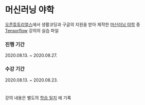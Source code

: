 # 머신러닝 야학

[오픈튜토리얼스](https://opentutorials.org/)에서 생활코딩과 구글의 지원을 받아 제작한 [머신러닝 야학](https://ml.yah.ac/) 중 [Tensorflow](https://opentutorials.org/module/4966) 강의의 실습 파일

### 진행 기간
2020.08.13. ~ 2020.08.27.

### 수강 기간
2020.08.13. ~ 2020.08.23.

#
강의 내용은 별도의 [학습 일지](https://cosmos-of-yujin.tistory.com/3) 에 기록
